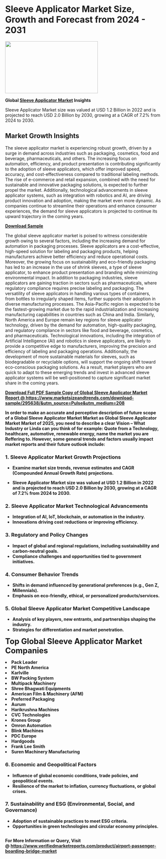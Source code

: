 <H1>Sleeve Applicator Market Size, Growth and Forecast from 2024 - 2031</H1><img class="aligncenter size-medium wp-image-584254" src="https://thirdeyenews.in/wp-content/uploads/2024/09/Global-Market-Research-300x168.jpeg" alt="" width="300" height="168" /><p><strong>Global&nbsp;<a href="https://www.marketsizeandtrends.com/download-sample/295638/&amp;utm_source=Pulse&amp;utm_medium=208">Sleeve Applicator Market</a> Insights</strong></p><p>Sleeve Applicator Market size was valued at USD 1.2 Billion in 2022 and is projected to reach USD 2.0 Billion by 2030, growing at a CAGR of 7.2% from 2024 to 2030.</p><p><h2>Market Growth Insights</h2> <p>The sleeve applicator market is experiencing robust growth, driven by a surge in demand across industries such as packaging, cosmetics, food and beverage, pharmaceuticals, and others. The increasing focus on automation, efficiency, and product presentation is contributing significantly to the adoption of sleeve applicators, which offer improved speed, accuracy, and cost-effectiveness compared to traditional labeling methods. The rise of e-commerce and retail expansion, combined with the need for sustainable and innovative packaging solutions, is expected to further propel the market. Additionally, technological advancements in sleeve applicator systems, such as integration with robotics and AI, are driving product innovation and adoption, making the market even more dynamic. As companies continue to streamline their operations and enhance consumer experiences, the demand for sleeve applicators is projected to continue its upward trajectory in the coming years.</p> <p><strong><a href="#">Download Sample</a></strong></p> <p>The global sleeve applicator market is poised to witness considerable growth owing to several factors, including the increasing demand for automation in packaging processes. Sleeve applicators are a cost-effective, high-speed solution for labeling and packaging products, helping manufacturers achieve better efficiency and reduce operational costs. Moreover, the growing focus on sustainability and eco-friendly packaging has led to an increase in the use of shrink sleeves, a type of sleeve applicator, to enhance product presentation and branding while minimizing environmental impact. In addition to packaging industries, sleeve applicators are gaining traction in sectors such as pharmaceuticals, where regulatory compliance requires precise labeling and packaging. The versatility of sleeve applicators in handling various types of containers, from bottles to irregularly shaped items, further supports their adoption in diverse manufacturing processes. The Asia-Pacific region is expected to be the fastest-growing market due to the rapid industrialization and increasing manufacturing capabilities in countries such as China and India. Similarly, North America and Europe remain key regions for sleeve applicator technology, driven by the demand for automation, high-quality packaging, and regulatory compliance in sectors like food and beverage, cosmetics, and pharmaceuticals. Technological innovations, including the integration of Artificial Intelligence (AI) and robotics in sleeve applicators, are likely to provide a competitive edge to manufacturers, improving the precision and efficiency of labeling and packaging operations. Additionally, the development of more sustainable materials for sleeves, such as biodegradable or recyclable options, will support the ongoing shift toward eco-conscious packaging solutions. As a result, market players who are quick to adapt to these emerging trends and invest in advanced sleeve applicator systems will be well-positioned to capture significant market share in the coming years.</p> <p><strong><a href="#"></p><p><span class=""><strong>Download Full PDF Sample Copy of Global Sleeve Applicator Market Report</strong> @ <a href="https://www.marketsizeandtrends.com/download-sample/295638/&amp;utm_source=Pulse&amp;utm_medium=208" target="_blank">https://www.marketsizeandtrends.com/download-sample/295638/&amp;utm_source=Pulse&amp;utm_medium=208</a></span></p><p>In order to make an accurate and perceptive description of future scope of a Global&nbsp;Sleeve Applicator Market Market as Global&nbsp;Sleeve Applicator Market Market of 2025, you need to describe a clear Vision &ndash; What Industry or Linda can you think of for example: Quote from a Technology, healthcare, automotive, renewable energy, name the market you are Reffering to. However, some general trends and factors usually impact market reports and their future outlook include:</p><h3>1.&nbsp;<strong>Sleeve Applicator Market Growth Projections</strong></h3><ul><li>Examine market size trends, revenue estimates and CAGR (Compounded Annual Growth Rate) projections.</li><li><p>Sleeve Applicator Market size was valued at USD 1.2 Billion in 2022 and is projected to reach USD 2.0 Billion by 2030, growing at a CAGR of 7.2% from 2024 to 2030.</p></li></ul><h3>2.&nbsp;<strong>Sleeve Applicator Market Technological Advancements</strong></h3><ul><li>Integration of AI, IoT, blockchain, or automation in the industry.</li><li>Innovations driving cost reductions or improving efficiency.</li></ul><h3>3.&nbsp;<strong>Regulatory and Policy Changes</strong></h3><ul><li>Impact of global and regional regulations, including sustainability and carbon-neutral goals.</li><li>Compliance challenges and opportunities tied to government initiatives.</li></ul><h3>4.&nbsp;<strong>Consumer Behavior Trends</strong></h3><ul><li>Shifts in demand influenced by generational preferences (e.g., Gen Z, Millennials).</li><li>Emphasis on eco-friendly, ethical, or personalized products/services.</li></ul><h3>5.&nbsp;<strong>Global Sleeve Applicator Market Competitive Landscape</strong></h3><ul><li>Analysis of key players, new entrants, and partnerships shaping the industry.</li><li>Strategies for differentiation and market penetration.</li></ul><p data-pm-slice="1 1 []"><span style="color: inherit; font-family: inherit; font-size: 25px;">Top Global Sleeve Applicator Market Companies</span></p><div class="" data-test-id=""><p><li>Pack Leader</li><li> PE North America</li><li> Karlville</li><li> BW Packing System</li><li> Multipack Machinery</li><li> Shree Bhagwati Equipments</li><li> American Film & Machinery (AFM)</li><li> Preferred Packaging</li><li> Aurum</li><li> Harikrushna Machines</li><li> CVC Technologies</li><li> Krones Group</li><li> Omron Automation</li><li> Blink Machines</li><li> PDC Europe</li><li> Hardgoods</li><li> Frank Lee Smith</li><li> Suren Machinery Manufacturing</li></p></div><h3>6.&nbsp;<strong>Economic and Geopolitical Factors</strong></h3><ul><li>Influence of global economic conditions, trade policies, and geopolitical events.</li><li>Resilience of the market to inflation, currency fluctuations, or global crises.</li></ul><h3>7.&nbsp;<strong>Sustainability and ESG (Environmental, Social, and Governance)</strong></h3><ul><li>Adoption of sustainable practices to meet ESG criteria.</li><li>Opportunities in green technologies and circular economy principles.</li></ul><h2><strong style="font-size: 14px;">For More Information or Query, Visit @&nbsp;</strong><a style="background-color: #ffffff; font-size: 14px;" href="https://www.marketsizeandtrends.com/report/sleeve-applicator-market/" target="_blank">https://www.verifiedmarketreports.com/product/airport-passenger-boarding-bridge-market</a></h2>
